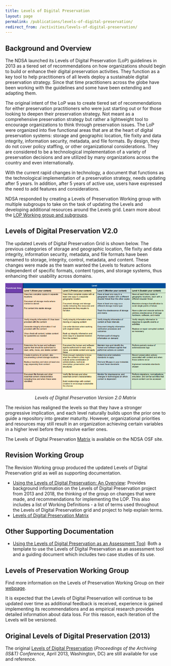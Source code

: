 ```yaml
---
title: Levels of Digital Preservation
layout: page
permalink: /publications/levels-of-digital-preservation/
redirect_from: /activities/levels-of-digital-preservation/
---
```


## Background and Overview

The NDSA launched its Levels of Digital Preservation (LoP) guidelines in 2013 as a tiered set of recommendations on how organizations should begin to build or enhance their digital preservation activities. They function as a key tool to help practitioners of all levels deploy a sustainable digital preservation strategy. Since that time practitioners across the globe have been working with the guidelines and some have been extending and adapting them.

The original intent of the LoP was to create tiered set of recommendations for either preservation practitioners who were just starting out or for those looking to deepen their preservation strategy. Not meant as a comprehensive preservation strategy but rather a lightweight tool to encourage organizations to think through preservation issues. The LoP were organized into five functional areas that are at the heart of digital preservation systems: storage and geographic location, file fixity and data integrity, information security, metadata, and file formats. By design, they do not cover policy staffing, or other organizational considerations. They are considered to be a technological implementation of a variety of preservation decisions and are utilized by many organizations across the country and even internationally.

With the current rapid changes in technology, a document that functions as the technological implementation of a preservation strategy, needs updating after 5 years. In addition, after 5 years of active use, users have expressed the need to add features and considerations.

NDSA responded by creating a Levels of Preservation Working group with multiple subgroups to take on the task of updating the Levels and developing additional resources around the Levels grid.  Learn more about the [LOP Working group and subgroups](https://ndsa.org/working-groups/levels-of-preservation/).

## Levels of Digital Preservation V2.0

The updated Levels of Digital Preservation Grid is shown below.  The previous categories of storage and geographic location, file fixity and data integrity, information security, metadata, and file formats have been renamed to storage, integrity, control, metadata, and content.  These changes were made as the team wanted the Levels to feature actions independent of specific formats, content types, and storage systems, thus enhancing their usability across domains.


[![Levels of Digital Preservation, Version 2.0](/images/LOP_v2.png "Levels of Digital Preservation, Version 2.0")](https://osf.io/2mkwx/)
<p align="center"><em>Levels of Digital Preservation Version 2.0 Matrix</em></p>

The revision has realigned the levels so that they have a stronger progressive implication, and each level naturally builds upon the prior one to guide a repository into greater maturity. However, organizational priorities and resources may still result in an organization achieving certain variables in a higher level before they resolve earlier ones.

The Levels of Digital Preservation [Matrix](https://osf.io/2mkwx/) is available on the NDSA OSF site.



## Revision Working Group
The Revision Working group produced the updated Levels of Digital Preservation grid as well as supporting documentation.  
* [Using the Levels of Digital Preservation: An Overview](https://osf.io/nt8u9/): Provides background information on the Levels of Digital Preservation project from 2013 and 2018, the thinking of the group on changes that were made, and recommendations for implementing the LOP. This also includes a list of Working Definitions - a list of terms used throughout the Levels of Digital Preservation grid and project to help explain terms.
* [Levels of Digital Preservation Matrix](https://osf.io/2mkwx/)


## Other Supporting Documentation
* [Using the Levels of Digital Preservation as an Assessment Tool](https://osf.io/m2fek/): Both a template to use the Levels of Digital Preservation as an assessment tool and a guiding document which includes two case studies of its use.



## Levels of Preservation Working Group
Find more information on the Levels of Preservation Working Group on their [webpage](https://ndsa.org/working-groups/levels-of-preservation/).

It is expected that the Levels of Digital Preservation will continue to be updated over time as additional feedback is received, experience is gained implementing its recommendations and as empirical research provides detailed information about data loss. For this reason, each iteration of the Levels will be versioned.


## Original Levels of Digital Preservation (2013)
The original [Levels of Digital Preservation](https://osf.io/9ya8c/) (*Proceedings of the Archiving (IS&T) Conference,* April 2013, Washington, DC) are still available for use and reference.  
